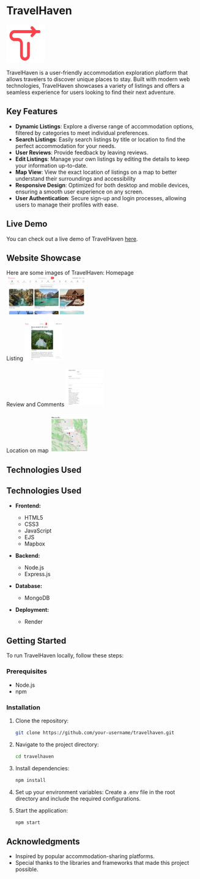 # TravelHaven

<img src="public/TravelHavenFav.png" alt="Travel Haven" width="100" height="100"/>

TravelHaven is a user-friendly accommodation exploration platform that allows travelers to discover unique places to stay. Built with modern web technologies, TravelHaven showcases a variety of listings and offers a seamless experience for users looking to find their next adventure.

## Key Features

- **Dynamic Listings**: Explore a diverse range of accommodation options, filtered by categories to meet individual preferences.
- **Search Listings**: Easily search listings by title or location to find the perfect accommodation for your needs.
- **User Reviews**: Provide feedback by leaving reviews.
- **Edit Listings**: Manage your own listings by editing the details to keep your information up-to-date.
- **Map View**: View the exact location of listings on a map to better understand their surroundings and accessibility
- **Responsive Design**: Optimized for both desktop and mobile devices, ensuring a smooth user experience on any screen.
- **User Authentication**: Secure sign-up and login processes, allowing users to manage their profiles with ease.

## Live Demo

You can check out a live demo of TravelHaven [here](https://delta-demo-kdz1.onrender.com).

## Website Showcase

Here are some images of TravelHaven:
Homepage
<img src="public/Homepage.png" alt="Travel Haven" height="100"/>
<br></br>
Listing
<img src="public/ListingPage.png" alt="Travel Haven" width="100" height="100"/>
<br></br>
Review and Comments
<img src="public/Reviews.png" alt="Travel Haven" width="100" height="100"/>
<br></br>
Location on map
<img src="public/Mapbox.png" alt="Travel Haven" width="100" height="100"/>


## Technologies Used

## Technologies Used

- **Frontend:**
  - HTML5
  - CSS3
  - JavaScript
  - EJS
  - Mapbox

- **Backend:**
  - Node.js
  - Express.js
  
- **Database:**
  - MongoDB

- **Deployment:**
  - Render


## Getting Started

To run TravelHaven locally, follow these steps:

### Prerequisites

- Node.js
- npm

### Installation

1. Clone the repository:
   ```bash
   git clone https://github.com/your-username/travelhaven.git

2. Navigate to the project directory:
   ```bash
   cd travelhaven

3. Install dependencies:
   ```bash
   npm install

4. Set up your environment variables:
Create a .env file in the root directory and include the required configurations.

5. Start the application:
   ```bash
   npm start

## Acknowledgments

- Inspired by popular accommodation-sharing platforms.
- Special thanks to the libraries and frameworks that made this project possible.




